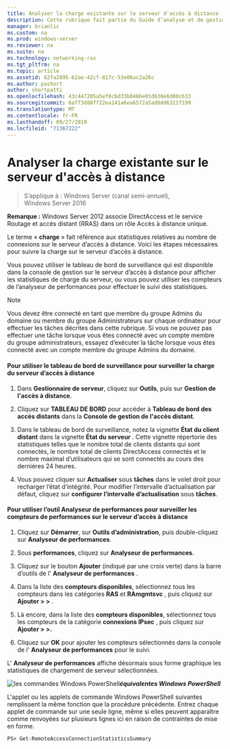 ```yaml
---
title: Analyser la charge existante sur le serveur d'accès à distance
description: Cette rubrique fait partie du Guide d’analyse et de gestion de l’accès à distance dans Windows Server 2016.
manager: brianlic
ms.custom: na
ms.prod: windows-server
ms.reviewer: na
ms.suite: na
ms.technology: networking-ras
ms.tgt_pltfrm: na
ms.topic: article
ms.assetid: 62fa2895-62ae-42cf-817c-53e06ac2a26c
ms.author: pashort
author: shortpatti
ms.openlocfilehash: 43c447205a5ef0cbd33b0486e01d630e6d00c633
ms.sourcegitcommit: 6aff3d88ff22ea141a6ea6572a5ad8dd6321f199
ms.translationtype: MT
ms.contentlocale: fr-FR
ms.lasthandoff: 09/27/2019
ms.locfileid: "71367222"
---
```

# <a name="monitor-the-existing-load-on-the-remote-access-server"></a>Analyser la charge existante sur le serveur d'accès à distance

>S’applique à : Windows Server (canal semi-annuel), Windows Server 2016

**Remarque :** Windows Server 2012 associe DirectAccess et le service Routage et accès distant (RRAS) dans un rôle Accès à distance unique.  
  
Le terme « **charge** » fait référence aux statistiques relatives au nombre de connexions sur le serveur d’accès à distance. Voici les étapes nécessaires pour suivre la charge sur le serveur d’accès à distance.  
  
Vous pouvez utiliser le tableau de bord de surveillance qui est disponible dans la console de gestion sur le serveur d’accès à distance pour afficher les statistiques de charge du serveur, ou vous pouvez utiliser les compteurs de l’analyseur de performances pour effectuer le suivi des statistiques.  
  
> [!NOTE]  
> Vous devez être connecté en tant que membre du groupe Admins du domaine ou membre du groupe Administrateurs sur chaque ordinateur pour effectuer les tâches décrites dans cette rubrique. Si vous ne pouvez pas effectuer une tâche lorsque vous êtes connecté avec un compte membre du groupe administrateurs, essayez d’exécuter la tâche lorsque vous êtes connecté avec un compte membre du groupe Admins du domaine.  
  
#### <a name="to-use-the-monitoring-dashboard-to-monitor-the-remote-access-server-load"></a>Pour utiliser le tableau de bord de surveillance pour surveiller la charge du serveur d’accès à distance  
  
1.  Dans **Gestionnaire de serveur**, cliquez sur **Outils**, puis sur **Gestion de l'accès à distance**.  
  
2.  Cliquez sur **TABLEAU DE BORD** pour accéder à **Tableau de bord des accès distants** dans la **Console de gestion de l'accès distant**.  
  
3.  Dans le tableau de bord de surveillance, notez la vignette **État du client distant** dans la vignette **État du serveur** . Cette vignette répertorie des statistiques telles que le nombre total de clients distants qui sont connectés, le nombre total de clients DirectAccess connectés et le nombre maximal d’utilisateurs qui se sont connectés au cours des dernières 24 heures.  
  
4.  Vous pouvez cliquer sur **Actualiser** sous **tâches** dans le volet droit pour recharger l’état d’intégrité. Pour modifier l’intervalle d’actualisation par défaut, cliquez sur **configurer l’intervalle d’actualisation** sous **tâches**.  
  
#### <a name="to-use-the-performance-monitor-tool-to-monitor-performance-counters-on-the-remote-access-server"></a>Pour utiliser l’outil Analyseur de performances pour surveiller les compteurs de performances sur le serveur d’accès à distance  
  
1.  Cliquez sur **Démarrer**, sur **Outils d’administration**, puis double-cliquez sur **Analyseur de performances**.  
  
2.  Sous **performances**, cliquez sur **Analyseur de performances**.  
  
3.  Cliquez sur le bouton **Ajouter** (indiqué par une croix verte) dans la barre d’outils de l' **Analyseur de performances** .  
  
4.  Dans la liste des **compteurs disponibles**, sélectionnez tous les compteurs dans les catégories **RAS** et **RAmgmtsvc** , puis cliquez sur **Ajouter > >** .  
  
5.  Là encore, dans la liste des **compteurs disponibles**, sélectionnez tous les compteurs de la catégorie **connexions IPsec** , puis cliquez sur **Ajouter > >.**  
  
6.  Cliquez sur **OK** pour ajouter les compteurs sélectionnés dans la console de l' **Analyseur de performances** pour le suivi.  
  
L' **Analyseur de performances** affiche désormais sous forme graphique les statistiques de chargement de serveur sélectionnées.  
  
![les commandes Windows PowerShell](../../../media/Monitor-the-existing-load-on-the-Remote-Access-server/PowerShellLogoSmall.gif)***<em>équivalentes</em> Windows PowerShell***  
  
L'applet ou les applets de commande Windows PowerShell suivantes remplissent la même fonction que la procédure précédente. Entrez chaque applet de commande sur une seule ligne, même si elles peuvent apparaître comme renvoyées sur plusieurs lignes ici en raison de contraintes de mise en forme.  
  
```  
PS> Get-RemoteAccessConnectionStatisticsSummary  
```  
  


